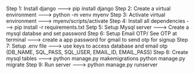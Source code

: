 Step 1: Install django ---> pip install django
Step 2: Create a virtual environment ---> python -m venv myenv
Step 3: Activate virtual environment ---> myenv/scripts/activate
Step 4: Install all dependencies ---> pip install -r requirements.txt
Setp 5: Setup Mysql server ---> Create a mysql databse and set password
Step 6: Setup Email OTP/ See OTP at terminal ---> create a app password for gmail to send otp for signup
Step 7: Setup .env file ---> use keys to access database and email otp (DB_NAME, SQL_PASS, SQL_USER, EMAIL_ID, EMAIL_PASS)
Step 8: Create mysql tables ---> python manage.py makemigrations  python manage.py migrate
Step 9: Run server ---> python manage.py runserver
